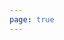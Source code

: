 ```yaml
---
page: true
---
```


<script setup>
import todo from '@theme/components/todo.vue'
const todos = [
  {
    "id": 1760946697227,
    "text": "开发放弃付费弹窗",
    "done": false
  },
  {
    "id": 1760598460092,
    "text": "海外移动未登录开发故事",
    "done": false
  }
]
</script>

<todo :todos="todos"/>
